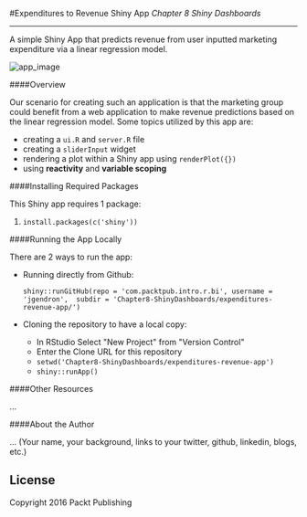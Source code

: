 #Expenditures to Revenue Shiny App
*Chapter 8 Shiny Dashboards*

-------

A simple Shiny App that predicts revenue from user inputted marketing expenditure via a linear regression model.

![app_image](https://github.com/jgendron/com.packtpub.intro.r.bi/blob/master/Chapter8-ShinyDashboards/expenditures-revenue-app-screenshot.png)

####Overview

Our scenario for creating such an application is that the marketing group could benefit from a web application to make revenue predictions based on the linear regression model. Some topics utilized by this app are:

 - creating a `ui.R` and `server.R` file
 - creating a `sliderInput` widget
 - rendering a plot within a Shiny app using `renderPlot({})`
 - using **reactivity** and **variable scoping**

####Installing Required Packages

This Shiny app requires 1 package:

1. `install.packages(c('shiny'))`

####Running the App Locally

There are 2 ways to run the app:

- Running directly from Github:
	
	`shiny::runGitHub(repo = 'com.packtpub.intro.r.bi',
	                 username = 'jgendron', 
	   				 subdir = 'Chapter8-ShinyDashboards/expenditures-revenue-app/')`

- Cloning the repository to have a local copy:
	- In RStudio Select "New Project" from "Version Control"
	- Enter the Clone URL for this repository
	- `setwd('Chapter8-ShinyDashboards/expenditures-revenue-app')`
	- `shiny::runApp()`

####Other Resources

...

####About the Author

... (Your name, your background, links to your twitter, github, linkedin, blogs, etc.)

License
-------
Copyright 2016 Packt Publishing
